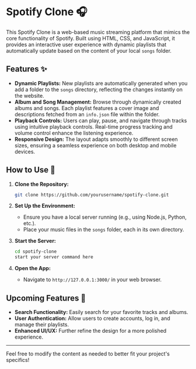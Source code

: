 # Spotify Clone 🎧

This Spotify Clone is a web-based music streaming platform that mimics the core functionality of Spotify. Built using HTML, CSS, and JavaScript, it provides an interactive user experience with dynamic playlists that automatically update based on the content of your local `songs` folder.

## Features ✨

- **Dynamic Playlists:** New playlists are automatically generated when you add a folder to the `songs` directory, reflecting the changes instantly on the website.
- **Album and Song Management:** Browse through dynamically created albums and songs. Each playlist features a cover image and descriptions fetched from an `info.json` file within the folder.
- **Playback Controls:** Users can play, pause, and navigate through tracks using intuitive playback controls. Real-time progress tracking and volume control enhance the listening experience.
- **Responsive Design:** The layout adapts smoothly to different screen sizes, ensuring a seamless experience on both desktop and mobile devices.

## How to Use 🚀

1. **Clone the Repository:**
   ```bash
   git clone https://github.com/yourusername/spotify-clone.git
   ```

2. **Set Up the Environment:**
   - Ensure you have a local server running (e.g., using Node.js, Python, etc.).
   - Place your music files in the `songs` folder, each in its own directory.

3. **Start the Server:**
   ```bash
   cd spotify-clone
   start your server command here
   ```

4. **Open the App:**
   - Navigate to `http://127.0.0.1:3000/` in your web browser.

## Upcoming Features 🚧

- **Search Functionality:** Easily search for your favorite tracks and albums.
- **User Authentication:** Allow users to create accounts, log in, and manage their playlists.
- **Enhanced UI/UX:** Further refine the design for a more polished experience.

---

Feel free to modify the content as needed to better fit your project's specifics!
